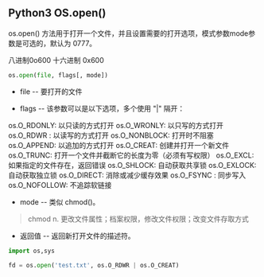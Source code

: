 ## Python3 OS.open() 

os.open() 方法用于打开一个文件，并且设置需要的打开选项，模式参数mode参数是可选的，默认为 0777。

八进制0o600 十六进制 0x600

```python
os.open(file, flags[, mode])
```

* file -- 要打开的文件

* flags -- 该参数可以是以下选项，多个使用 "|" 隔开：
> 
os.O_RDONLY: 以只读的方式打开
os.O_WRONLY: 以只写的方式打开
os.O_RDWR : 以读写的方式打开
os.O_NONBLOCK: 打开时不阻塞
os.O_APPEND: 以追加的方式打开
os.O_CREAT: 创建并打开一个新文件
os.O_TRUNC: 打开一个文件并截断它的长度为零（必须有写权限）
os.O_EXCL: 如果指定的文件存在，返回错误
os.O_SHLOCK: 自动获取共享锁
os.O_EXLOCK: 自动获取独立锁
os.O_DIRECT: 消除或减少缓存效果
os.O_FSYNC : 同步写入
os.O_NOFOLLOW: 不追踪软链接

* mode -- 类似 chmod()。

> chmod n. 更改文件属性；档案权限，修改文件权限；改变文件存取方式

* 返回值 -- 返回新打开文件的描述符。

```python
import os,sys

fd = os.open('test.txt', os.O_RDWR | os.O_CREAT)
```
